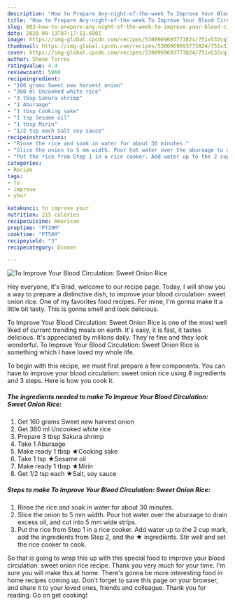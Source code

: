 ```yaml
---
description: "How to Prepare Any-night-of-the-week To Improve Your Blood Circulation: Sweet Onion Rice"
title: "How to Prepare Any-night-of-the-week To Improve Your Blood Circulation: Sweet Onion Rice"
slug: 803-how-to-prepare-any-night-of-the-week-to-improve-your-blood-circulation-sweet-onion-rice
date: 2020-09-13T07:17:51.690Z
image: https://img-global.cpcdn.com/recipes/5300969693773824/751x532cq70/to-improve-your-blood-circulation-sweet-onion-rice-recipe-main-photo.jpg
thumbnail: https://img-global.cpcdn.com/recipes/5300969693773824/751x532cq70/to-improve-your-blood-circulation-sweet-onion-rice-recipe-main-photo.jpg
cover: https://img-global.cpcdn.com/recipes/5300969693773824/751x532cq70/to-improve-your-blood-circulation-sweet-onion-rice-recipe-main-photo.jpg
author: Shane Torres
ratingvalue: 4.4
reviewcount: 5960
recipeingredient:
- "160 grams Sweet new harvest onion"
- "360 ml Uncooked white rice"
- "3 tbsp Sakura shrimp"
- "1 Aburaage"
- "1 tbsp Cooking sake"
- "1 tsp Sesame oil"
- "1 tbsp Mirin"
- "1/2 tsp each Salt soy sauce"
recipeinstructions:
- "Rinse the rice and soak in water for about 30 minutes."
- "Slice the onion to 5 mm width. Pour hot water over the aburaage to drain excess oil, and cut into 5 mm wide strips."
- "Put the rice from Step 1 in a rice cooker. Add water up to the 2 cup mark, add the ingredients from Step 2, and the ★ ingredients. Stir well and set the rice cooker to cook."
categories:
- Recipe
tags:
- to
- improve
- your

katakunci: to improve your 
nutrition: 215 calories
recipecuisine: American
preptime: "PT39M"
cooktime: "PT56M"
recipeyield: "3"
recipecategory: Dinner

---
```



![To Improve Your Blood Circulation: Sweet Onion Rice](https://img-global.cpcdn.com/recipes/5300969693773824/751x532cq70/to-improve-your-blood-circulation-sweet-onion-rice-recipe-main-photo.jpg)

Hey everyone, it's Brad, welcome to our recipe page. Today, I will show you a way to prepare a distinctive dish, to improve your blood circulation: sweet onion rice. One of my favorites food recipes. For mine, I'm gonna make it a little bit tasty. This is gonna smell and look delicious.

To Improve Your Blood Circulation: Sweet Onion Rice is one of the most well liked of current trending meals on earth. It's easy, it is fast, it tastes delicious. It's appreciated by millions daily. They're fine and they look wonderful. To Improve Your Blood Circulation: Sweet Onion Rice is something which I have loved my whole life.




To begin with this recipe, we must first prepare a few components. You can have to improve your blood circulation: sweet onion rice using 8 ingredients and 3 steps. Here is how you cook it.

<!--inarticleads1-->

##### The ingredients needed to make To Improve Your Blood Circulation: Sweet Onion Rice:

1. Get 160 grams Sweet new harvest onion
1. Get 360 ml Uncooked white rice
1. Prepare 3 tbsp Sakura shrimp
1. Take 1 Aburaage
1. Make ready 1 tbsp ★Cooking sake
1. Take 1 tsp ★Sesame oil
1. Make ready 1 tbsp ★Mirin
1. Get 1/2 tsp each ★Salt, soy sauce




<!--inarticleads2-->

##### Steps to make To Improve Your Blood Circulation: Sweet Onion Rice:

1. Rinse the rice and soak in water for about 30 minutes.
1. Slice the onion to 5 mm width. Pour hot water over the aburaage to drain excess oil, and cut into 5 mm wide strips.
1. Put the rice from Step 1 in a rice cooker. Add water up to the 2 cup mark, add the ingredients from Step 2, and the ★ ingredients. Stir well and set the rice cooker to cook.




So that is going to wrap this up with this special food to improve your blood circulation: sweet onion rice recipe. Thank you very much for your time. I'm sure you will make this at home. There's gonna be more interesting food in home recipes coming up. Don't forget to save this page on your browser, and share it to your loved ones, friends and colleague. Thank you for reading. Go on get cooking!

